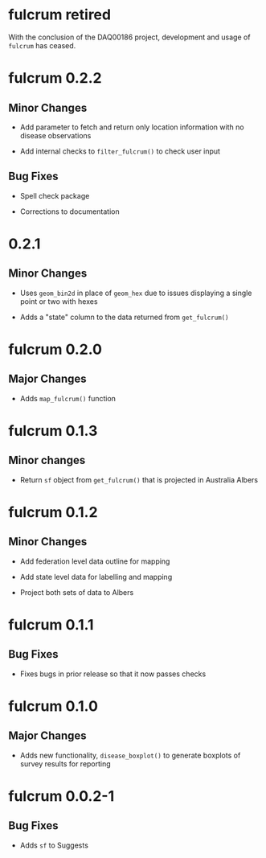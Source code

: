 # fulcrum retired

With the conclusion of the DAQ00186 project, development and usage of `fulcrum` has ceased.

# fulcrum 0.2.2

## Minor Changes

- Add parameter to fetch and return only location information with no disease observations

- Add internal checks to `filter_fulcrum()` to check user input

## Bug Fixes

- Spell check package

- Corrections to documentation

# 0.2.1

## Minor Changes

- Uses `geom_bin2d` in place of `geom_hex` due to issues displaying a single point or two with hexes

- Adds a "state" column to the data returned from `get_fulcrum()`

# fulcrum 0.2.0

## Major Changes

- Adds `map_fulcrum()` function

# fulcrum 0.1.3

## Minor changes

- Return `sf` object from `get_fulcrum()` that is projected in Australia Albers

# fulcrum 0.1.2

## Minor Changes

- Add federation level data outline for mapping

- Add state level data for labelling and mapping

- Project both sets of data to Albers


# fulcrum 0.1.1

## Bug Fixes

- Fixes bugs in prior release so that it now passes checks

# fulcrum 0.1.0

## Major Changes

- Adds new functionality, `disease_boxplot()` to generate boxplots of survey results for reporting

# fulcrum 0.0.2-1

## Bug Fixes

- Adds `sf` to Suggests
